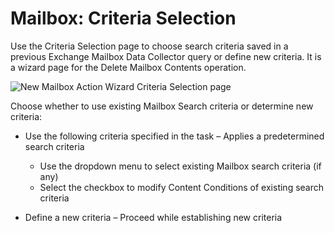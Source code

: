 # Mailbox: Criteria Selection

Use the Criteria Selection page to choose search criteria saved in a previous Exchange Mailbox Data
Collector query or define new criteria. It is a wizard page for the Delete Mailbox Contents
operation.

![New Mailbox Action Wizard Criteria Selection page](/img/versioned_docs/accessanalyzer_11.6/accessanalyzer/admin/action/mailbox/criteriaselection.webp)

Choose whether to use existing Mailbox Search criteria or determine new criteria:

- Use the following criteria specified in the task – Applies a predetermined search criteria

  - Use the dropdown menu to select existing Mailbox search criteria (if any)
  - Select the checkbox to modify Content Conditions of existing search criteria

- Define a new criteria – Proceed while establishing new criteria
